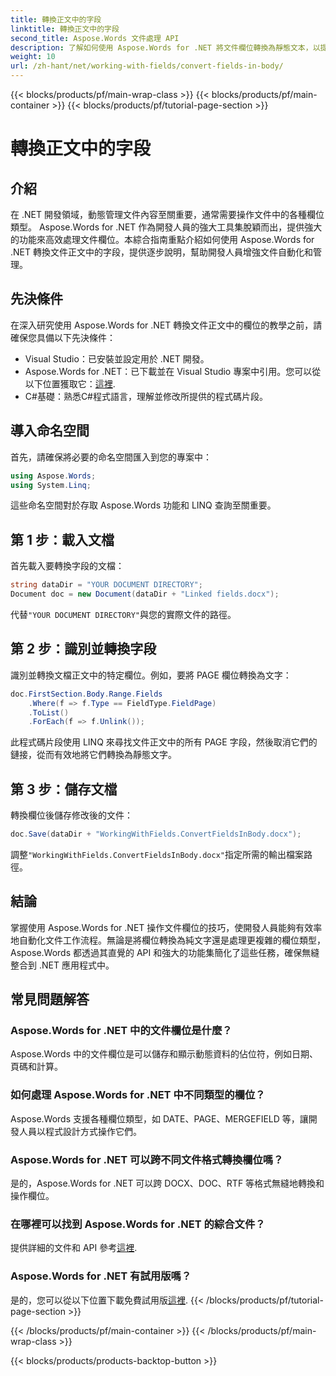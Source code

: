 ```yaml
---
title: 轉換正文中的字段
linktitle: 轉換正文中的字段
second_title: Aspose.Words 文件處理 API
description: 了解如何使用 Aspose.Words for .NET 將文件欄位轉換為靜態文本，以提高文件處理效率。
weight: 10
url: /zh-hant/net/working-with-fields/convert-fields-in-body/
---
```


{{< blocks/products/pf/main-wrap-class >}}
{{< blocks/products/pf/main-container >}}
{{< blocks/products/pf/tutorial-page-section >}}

# 轉換正文中的字段

## 介紹

在 .NET 開發領域，動態管理文件內容至關重要，通常需要操作文件中的各種欄位類型。 Aspose.Words for .NET 作為開發人員的強大工具集脫穎而出，提供強大的功能來高效處理文件欄位。本綜合指南重點介紹如何使用 Aspose.Words for .NET 轉換文件正文中的字段，提供逐步說明，幫助開發人員增強文件自動化和管理。

## 先決條件

在深入研究使用 Aspose.Words for .NET 轉換文件正文中的欄位的教學之前，請確保您具備以下先決條件：

- Visual Studio：已安裝並設定用於 .NET 開發。
-  Aspose.Words for .NET：已下載並在 Visual Studio 專案中引用。您可以從以下位置獲取它：[這裡](https://releases.aspose.com/words/net/).
- C#基礎：熟悉C#程式語言，理解並修改所提供的程式碼片段。

## 導入命名空間

首先，請確保將必要的命名空間匯入到您的專案中：

```csharp
using Aspose.Words;
using System.Linq;
```

這些命名空間對於存取 Aspose.Words 功能和 LINQ 查詢至關重要。

## 第 1 步：載入文檔

首先載入要轉換字段的文檔：

```csharp
string dataDir = "YOUR DOCUMENT DIRECTORY";
Document doc = new Document(dataDir + "Linked fields.docx");
```

代替`"YOUR DOCUMENT DIRECTORY"`與您的實際文件的路徑。

## 第 2 步：識別並轉換字段

識別並轉換文檔正文中的特定欄位。例如，要將 PAGE 欄位轉換為文字：

```csharp
doc.FirstSection.Body.Range.Fields
    .Where(f => f.Type == FieldType.FieldPage)
    .ToList()
    .ForEach(f => f.Unlink());
```

此程式碼片段使用 LINQ 來尋找文件正文中的所有 PAGE 字段，然後取消它們的鏈接，從而有效地將它們轉換為靜態文字。

## 第 3 步：儲存文檔

轉換欄位後儲存修改後的文件：

```csharp
doc.Save(dataDir + "WorkingWithFields.ConvertFieldsInBody.docx");
```

調整`"WorkingWithFields.ConvertFieldsInBody.docx"`指定所需的輸出檔案路徑。

## 結論

掌握使用 Aspose.Words for .NET 操作文件欄位的技巧，使開發人員能夠有效率地自動化文件工作流程。無論是將欄位轉換為純文字還是處理更複雜的欄位類型，Aspose.Words 都透過其直覺的 API 和強大的功能集簡化了這些任務，確保無縫整合到 .NET 應用程式中。

## 常見問題解答

### Aspose.Words for .NET 中的文件欄位是什麼？
Aspose.Words 中的文件欄位是可以儲存和顯示動態資料的佔位符，例如日期、頁碼和計算。

### 如何處理 Aspose.Words for .NET 中不同類型的欄位？
Aspose.Words 支援各種欄位類型，如 DATE、PAGE、MERGEFIELD 等，讓開發人員以程式設計方式操作它們。

### Aspose.Words for .NET 可以跨不同文件格式轉換欄位嗎？
是的，Aspose.Words for .NET 可以跨 DOCX、DOC、RTF 等格式無縫地轉換和操作欄位。

### 在哪裡可以找到 Aspose.Words for .NET 的綜合文件？
提供詳細的文件和 API 參考[這裡](https://reference.aspose.com/words/net/).

### Aspose.Words for .NET 有試用版嗎？
是的，您可以從以下位置下載免費試用版[這裡](https://releases.aspose.com/).
{{< /blocks/products/pf/tutorial-page-section >}}

{{< /blocks/products/pf/main-container >}}
{{< /blocks/products/pf/main-wrap-class >}}

{{< blocks/products/products-backtop-button >}}
